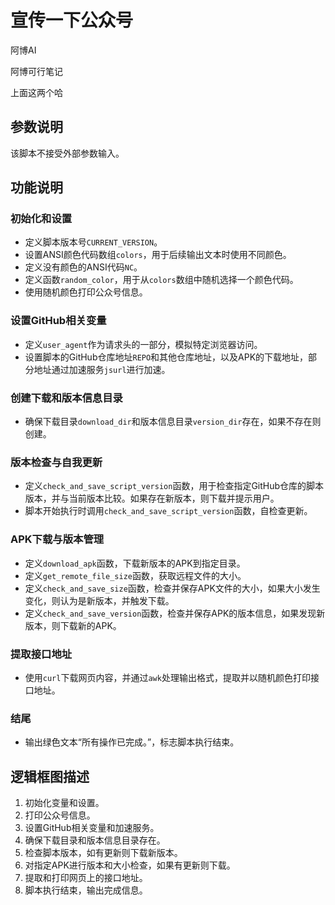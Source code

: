 # 宣传一下公众号

阿博AI

阿博可行笔记

上面这两个哈

## 参数说明

该脚本不接受外部参数输入。

## 功能说明

### 初始化和设置
- 定义脚本版本号`CURRENT_VERSION`。
- 设置ANSI颜色代码数组`colors`，用于后续输出文本时使用不同颜色。
- 定义没有颜色的ANSI代码`NC`。
- 定义函数`random_color`，用于从`colors`数组中随机选择一个颜色代码。
- 使用随机颜色打印公众号信息。

### 设置GitHub相关变量
- 定义`user_agent`作为请求头的一部分，模拟特定浏览器访问。
- 设置脚本的GitHub仓库地址`REPO`和其他仓库地址，以及APK的下载地址，部分地址通过加速服务`jsurl`进行加速。

### 创建下载和版本信息目录
- 确保下载目录`download_dir`和版本信息目录`version_dir`存在，如果不存在则创建。

### 版本检查与自我更新
- 定义`check_and_save_script_version`函数，用于检查指定GitHub仓库的脚本版本，并与当前版本比较。如果存在新版本，则下载并提示用户。
- 脚本开始执行时调用`check_and_save_script_version`函数，自检查更新。

### APK下载与版本管理
- 定义`download_apk`函数，下载新版本的APK到指定目录。
- 定义`get_remote_file_size`函数，获取远程文件的大小。
- 定义`check_and_save_size`函数，检查并保存APK文件的大小，如果大小发生变化，则认为是新版本，并触发下载。
- 定义`check_and_save_version`函数，检查并保存APK的版本信息，如果发现新版本，则下载新的APK。

### 提取接口地址
- 使用`curl`下载网页内容，并通过`awk`处理输出格式，提取并以随机颜色打印接口地址。

### 结尾
- 输出绿色文本“所有操作已完成。”，标志脚本执行结束。

## 逻辑框图描述

1. 初始化变量和设置。
2. 打印公众号信息。
3. 设置GitHub相关变量和加速服务。
4. 确保下载目录和版本信息目录存在。
5. 检查脚本版本，如有更新则下载新版本。
6. 对指定APK进行版本和大小检查，如果有更新则下载。
7. 提取和打印网页上的接口地址。
8. 脚本执行结束，输出完成信息。
